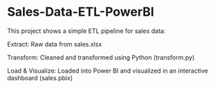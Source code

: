 # Sales-Data-ETL-PowerBI
This project shows a simple ETL pipeline for sales data:

Extract: Raw data from sales.xlsx

Transform: Cleaned and transformed using Python (transform.py)

Load & Visualize: Loaded into Power BI and visualized in an interactive dashboard (sales.pbix)
